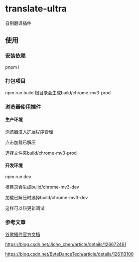 # translate-ultra

自制翻译插件

## 使用

### 安装依赖

pnpm i

### 打包项目

npm run build
根目录会生成build/chrome-mv3-prod

### 浏览器使用插件

#### 生产环境

浏览器进入扩展程序管理

点击加载已解压

选择文件夹build/chrome-mv3-prod

#### 开发环境

npm run dev

根目录会生成build/chrome-mv3-dev

加载已解压时选择build/chrome-mv3-dev

这样可以热更新调试

### 参考文章

[谷歌插件官方文档](https://developer.chrome.com/docs/extensions/reference/)

<https://blog.csdn.net/Jioho_chen/article/details/126672461>

<https://blog.csdn.net/ByteDanceTech/article/details/126113100>
